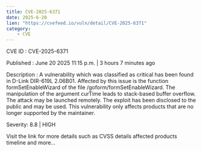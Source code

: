 ```yaml
---
title: CVE-2025-6371
date: 2025-6-20
lien: "https://cvefeed.io/vuln/detail/CVE-2025-6371"
category:
    - CVE
---
```


CVE ID : CVE-2025-6371

Published :  June 20
2025
11:15 p.m. | 3 hours
7 minutes ago

Description : A vulnerability
which was classified as critical
has been found in D-Link DIR-619L 2.06B01. Affected by this issue is the function formSetEnableWizard of the file /goform/formSetEnableWizard. The manipulation of the argument curTime leads to stack-based buffer overflow. The attack may be launched remotely. The exploit has been disclosed to the public and may be used. This vulnerability only affects products that are no longer supported by the maintainer.

Severity: 8.8 | HIGH

Visit the link for more details
such as CVSS details
affected products
timeline
and more...
